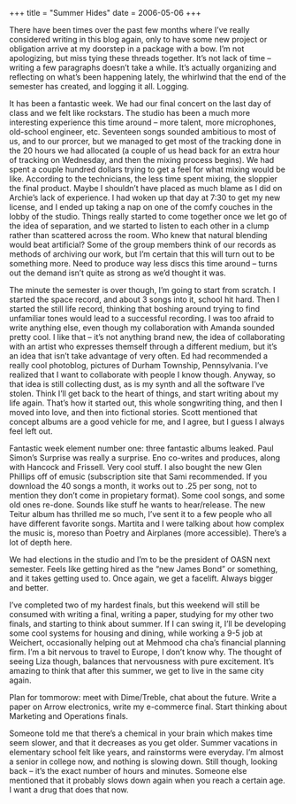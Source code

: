 +++
title = "Summer Hides"
date = 2006-05-06
+++

There have been times over the past few months where I&#8217;ve really considered writing in this blog again, only to have some new project or obligation arrive at my doorstep in a package with a bow. I&#8217;m not apologizing, but miss tying these threads together. It&#8217;s not lack of time &#8211; writing a few paragraphs doesn&#8217;t take a while. It&#8217;s actually organizing and reflecting on what&#8217;s been happening lately, the whirlwind that the end of the semester has created, and logging it all. Logging.

It has been a fantastic week. We had our final concert on the last day of class and we felt like rockstars. The studio has been a much more interesting experience this time around &#8211; more talent, more microphones, old-school engineer, etc. Seventeen songs sounded ambitious to most of us, and to our prorcer, but we managed to get most of the tracking done in the 20 hours we had allocated (a couple of us head back for an extra hour of tracking on Wednesday, and then the mixing process begins). We had spent a couple hundred dollars trying to get a feel for what mixing would be like. According to the technicians, the less time spent mixing, the sloppier the final product. Maybe I shouldn&#8217;t have placed as much blame as I did on Archie&#8217;s lack of experience. I had woken up that day at 7:30 to get my new license, and I ended up taking a nap on one of the comfy couches in the lobby of the studio. Things really started to come together once we let go of the idea of separation, and we started to listen to each other in a clump rather than scattered across the room. Who knew that natural blending would beat artificial? Some of the group members think of our records as methods of archiving our work, but I&#8217;m certain that this will turn out to be something more. Need to produce way less discs this time around &#8211; turns out the demand isn&#8217;t quite as strong as we&#8217;d thought it was.

The minute the semester is over though, I&#8217;m going to start from scratch. I started the space record, and about 3 songs into it, school hit hard. Then I started the still life record, thinking that boshing around trying to find unfamiliar tones would lead to a successful recording. I was too afraid to write anything else, even though my collaboration with Amanda sounded pretty cool. I like that &#8211; it&#8217;s not anything brand new, the idea of collaborating with an artist who expresses themself through a different medium, but it&#8217;s an idea that isn&#8217;t take advantage of very often. Ed had recommended a really cool photoblog, pictures of Durham Township, Pennsylvania. I&#8217;ve realized that I want to collaborate with people I know though. Anyway, so that idea is still collecting dust, as is my synth and all the software I&#8217;ve stolen. Think I&#8217;ll get back to the heart of things, and start writing about my life again. That&#8217;s how it started out, this whole songwriting thing, and then I moved into love, and then into fictional stories. Scott mentioned that concept albums are a good vehicle for me, and I agree, but I guess I always feel left out. 

Fantastic week element number one: three fantastic albums leaked. Paul Simon&#8217;s Surprise was really a surprise. Eno co-writes and produces, along with Hancock and Frissell. Very cool stuff. I also bought the new Glen Phillips off of emusic (subscription site that Sami recommended. If you download the 40 songs a month, it works out to .25 per song, not to mention they don&#8217;t come in propietary format). Some cool songs, and some old ones re-done. Sounds like stuff he wants to hear/release. The new Teitur album has thrilled me so much, I&#8217;ve sent it to a few people who all have different favorite songs. Martita and I were talking about how complex the music is, moreso than Poetry and Airplanes (more accessible). There&#8217;s a lot of depth here.

We had elections in the studio and I&#8217;m to be the president of OASN next semester. Feels like getting hired as the &#8220;new James Bond&#8221; or something, and it takes getting used to. Once again, we get a facelift. Always bigger and better.

I&#8217;ve completed two of my hardest finals, but this weekend will still be consumed with writing a final, writing a paper, studying for my other two finals, and starting to think about summer. If I can swing it, I&#8217;ll be developing some cool systems for housing and dining, while working a 9-5 job at Weichert, occasionally helping out at Mehmood cha cha&#8217;s financial planning firm. I&#8217;m a bit nervous to travel to Europe, I don&#8217;t know why. The thought of seeing Liza though, balances that nervousness with pure excitement. It&#8217;s amazing to think that after this summer, we get to live in the same city again. 

Plan for tommorow: meet with Dime/Treble, chat about the future. Write a paper on Arrow electronics, write my e-commerce final. Start thinking about Marketing and Operations finals. 

Someone told me that there&#8217;s a chemical in your brain which makes time seem slower, and that it decreases as you get older. Summer vacations in elementary school felt like years, and rainstorms were everyday. I&#8217;m almost a senior in college now, and nothing is slowing down. Still though, looking back &#8211; it&#8217;s the exact number of hours and minutes. Someone else mentioned that it probably slows down again when you reach a certain age. I want a drug that does that now.